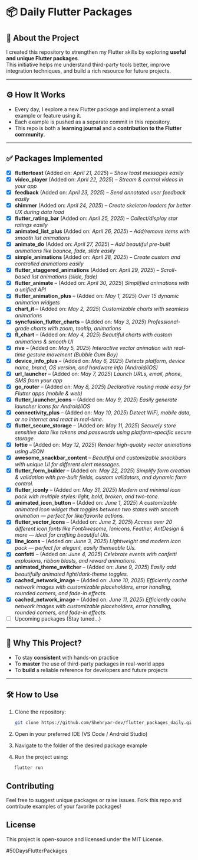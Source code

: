 # 📦 Daily Flutter Packages

## 📘 About the Project
I created this repository to strengthen my Flutter skills by exploring **useful and unique Flutter packages**.  
This initiative helps me understand third-party tools better, improve integration techniques, and build a rich resource for future projects.

---

## ⚙️ How It Works
- Every day, I explore a new Flutter package and implement a small example or feature using it.
- Each example is pushed as a separate commit in this repository.
- This repo is both a **learning journal** and a **contribution to the Flutter community**.

---

## ✅ Packages Implemented

- [x] **fluttertoast** (Added on: *April 21, 2025*) – *Show toast messages easily*
- [x] **video_player** (Added on: *April 22, 2025*) – *Stream & control videos in your app*
- [x] **feedback** (Added on: *April 23, 2025*) – *Send annotated user feedback easily*
- [x] **shimmer** (Added on: *April 24, 2025*) – *Create skeleton loaders for better UX during data load*
- [x] **flutter_rating_bar** (Added on: *April 25, 2025*) – *Collect/display star ratings easily*
- [x] **animated_list_plus** (Added on: *April 26, 2025*) – *Add/remove items with smooth list animations*
- [x] **animate_do** (Added on: *April 27, 2025*) – *Add beautiful pre-built animations like bounce, fade, slide easily*
- [x] **simple_animations** (Added on: *April 28, 2025*) – *Create custom and controlled animations easily*
- [x] **flutter_staggered_animations** (Added on: *April 29, 2025*) – *Scroll-based list animations (slide, fade)*
- [x] **flutter_animate** – (Added on: *April 30, 2025*) *Simplified animations with a unified API*
- [x] **flutter_animation_plus** – (Added on: *May 1, 2025*) *Over 15 dynamic animation widgets*
- [x] **chart_it** – (Added on: *May 2, 2025*) *Customizable charts with seamless animations*
- [x] **syncfusion_flutter_charts** – (Added on: *May 3, 2025*) *Professional-grade charts with zoom, tooltip, animations*
- [x] **fl_chart** – (Added on: *May 4, 2025*) *Beautiful charts with custom animations & smooth UI*
- [x] **rive** – (Added on: *May 5, 2025*) *Interactive vector animation with real-time gesture movement (Bubble Gum Boy)*
- [x] **device_info_plus** – (Added on: *May 6, 2025*) *Detects platform, device name, brand, OS version, and hardware info (Android/iOS)*
- [x] **url_launcher** – (Added on: *May 7, 2025*) *Launch URLs, email, phone, SMS from your app*
- [x] **go_router** – (Added on: *May 8, 2025*) *Declarative routing made easy for Flutter apps (mobile & web)*
- [x] **flutter_launcher_icons** – (Added on: *May 9, 2025*) *Easily generate launcher icons for Android/iOS*
- [x] **connectivity_plus** – (Added on: *May 10, 2025*) *Detect WiFi, mobile data, or no internet and react in real-time.*
- [x] **flutter_secure_storage** – (Added on: *May 11, 2025*) *Securely store sensitive data like tokens and passwords using platform-specific secure storage.*
- [x] **lottie** – (Added on: *May 12, 2025*) *Render high-quality vector animations using JSON*
- [x] **awesome_snackbar_content** – *Beautiful and customizable snackbars with unique UI for different alert messages.*
- [x] **flutter_form_builder** – (Added on: *May 22, 2025*) *Simplify form creation & validation with pre-built fields, custom validators, and dynamic form control.*
- [x] **flutter_iconly** – (Added on: *May 31, 2025*) *Modern and minimal icon pack with multiple styles: light, bold, broken, and two-tone.*
- [x] **animated_icon_button** – (Added on: *June 1, 2025*) *A customizable animated icon widget that toggles between two states with smooth animation — perfect for like/favorite actions.*
- [x] **flutter_vector_icons** – (Added on: *June 2, 2025*) *Access over 20 different icon fonts like FontAwesome, Ionicons, Feather, AntDesign & more — ideal for crafting beautiful UIs.*
- [x] **line_icons** – (Added on: *June 3, 2025*) *Lightweight and modern icon pack — perfect for elegant, easily themeable UIs.*
- [x] **confetti** – (Added on: *June 4, 2025*) *Celebrate events with confetti explosions, ribbon blasts, and reward animations.*
- [x] **animated_theme_switcher** – (Added on: *June 9, 2025*) *Easily add beautifully animated light/dark-theme toggles.*
- [x] **cached_network_image** – (Added on: *June 10, 2025*) *Efficiently cache network images with customizable placeholders, error handling, rounded corners, and fade-in effects.*
- [x] **cached_network_image** – (Added on: *June 11, 2025*) *Efficiently cache network images with customizable placeholders, error handling, rounded corners, and fade-in effects.*
- [ ] Upcoming packages (Stay tuned...)

---

## 🧠 Why This Project?

- To stay **consistent** with hands-on practice
- To **master** the use of third-party packages in real-world apps
- To **build** a reliable reference for developers and future projects

---

## 🛠 How to Use

1. Clone the repository:
   ```sh
   git clone https://github.com/Shehryar-dev/flutter_packages_daily.git

2. Open in your preferred IDE (VS Code / Android Studio)

3. Navigate to the folder of the desired package example

4. Run the project using:
````
   flutter run
````


## Contributing
Feel free to suggest unique packages or raise issues.
Fork this repo and contribute examples of your favorite packages!


## License
This project is open-source and licensed under the MIT License.


#50DaysFlutterPackages